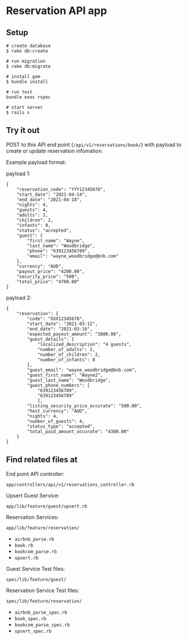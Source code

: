 # Reservation API app

## Setup

```
# create database
$ rake db:create

# run migration
$ rake db:migrate

# install gem
$ bundle install

# run test
bundle exec rspec

# start server
$ rails s
```

## Try it out

POST to this API end point (`/api/v1/reservations/book/`) with payload to create or update reservation infomation.

Example payload format:

payload 1:
```
{
	"reservation_code": "YYY12345678",
	"start_date": "2021-04-14",
	"end_date": "2021-04-18",
	"nights": 4,
	"guests": 4,
	"adults": 2,
	"children": 2,
	"infants": 0,
	"status": "accepted",
	"guest": {
		"first_name": "Wayne",
		"last_name": "Woodbridge",
		"phone": "639123456789",
		"email": "wayne_woodbridge@bnb.com"
	},
	"currency": "AUD",
	"payout_price": "4200.00",
	"security_price": "500",
	"total_price": "4700.00"
}
```

payload 2:
```
{
	"reservation": {
		"code": "XXX12345678",
		"start_date": "2021-03-12",
		"end_date": "2021-03-16",
		"expected_payout_amount": "3800.00",
		"guest_details": {
			"localized_description": "4 guests",
			"number_of_adults": 2,
			"number_of_children": 2,
			"number_of_infants": 0
		},
		"guest_email": "wayne_woodbridge@bnb.com",
		"guest_first_name": "Wayne2",
		"guest_last_name": "Woodbridge",
		"guest_phone_numbers": [
			"639123456789",
			"639123456789"
			],
		"listing_security_price_accurate": "500.00",
		"host_currency": "AUD",
		"nights": 4,
		"number_of_guests": 4,
		"status_type": "accepted",
		"total_paid_amount_accurate": "4300.00"
	}
}
```

## Find related files at

End point API controller:

`app/controllers/api/v1/reservations_controller.rb`


Upsert Guest Service:

`app/lib/feature/guest/upsert.rb`


Reservation Services:

`app/lib/feature/reservation/`
* `airbnb_parse.rb`
* `book.rb`
* `bookcom_parse.rb`
* `upsert.rb`


Guest Service Test files:

`spec/lib/feature/guest/`


Reservation Service Test files:

`spec/lib/feature/reservation/`
* `airbnb_parse_spec.rb`
* `book_spec.rb`
* `bookcom_parse_spec.rb`
* `upsert_spec.rb`



